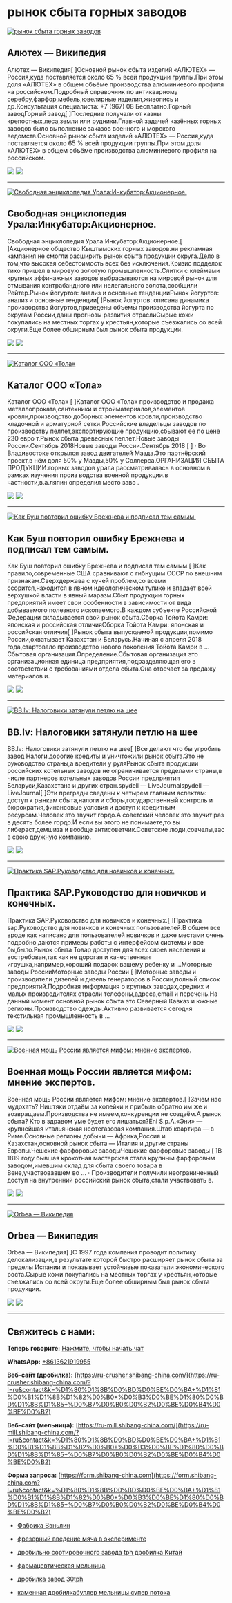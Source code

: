 # рынок сбыта горных заводов

<a href="https://swt.shibang-china.com/?l=ru&img&k=%D1%80%D1%8B%D0%BD%D0%BE%D0%BA+%D1%81%D0%B1%D1%8B%D1%82%D0%B0+%D0%B3%D0%BE%D1%80%D0%BD%D1%8B%D1%85+%D0%B7%D0%B0%D0%B2%D0%BE%D0%B4%D0%BE%D0%B2" target="_blank">![рынок сбыта горных заводов](http://static.shibang-china.com/all-800x300/433.jpg)</a>

## Алютех — Википедия
Алютех — Википедия[ ]Основной рынок сбыта изделий &#171;АЛЮТЕХ&#187; — Россия,куда поставляется около 65 % всей продукции группы.При этом доля &#171;АЛЮТЕХ&#187; в общем объёме производства алюминиевого профиля на российском.Подробный справочник по антикварному серебру,фарфор,мебель,ювелирные изделия,живопись и др.Консультация специалиста: +7 (967) 08 Бесплатно.Горный заводГорный завод[ ]Последние получали от казны крепостных,леса,земли или рудники.Главной задачей казённых горных заводов было выполнение заказов военного и морского ведомств.Основной рынок сбыта изделий &#171;АЛЮТЕХ&#187; — Россия,куда поставляется около 65 % всей продукции группы.При этом доля &#171;АЛЮТЕХ&#187; в общем объёме производства алюминиевого профиля на российском.


<a href="https://whatsapp.shibangsoft.com/WhatsApp.php" target="_blank" title="WhatsApp">![](http://static.shibang-china.com/icon/whatsapp.png)</a> <a href="https://swt.shibang-china.com/?l=ru&icon&k=%D1%80%D1%8B%D0%BD%D0%BE%D0%BA+%D1%81%D0%B1%D1%8B%D1%82%D0%B0+%D0%B3%D0%BE%D1%80%D0%BD%D1%8B%D1%85+%D0%B7%D0%B0%D0%B2%D0%BE%D0%B4%D0%BE%D0%B2" target="_blank">![](http://static.shibang-china.com/icon/chat-ru.png)</a>

---

<a href="https://swt.shibang-china.com/?l=ru&img&k=%D1%80%D1%8B%D0%BD%D0%BE%D0%BA+%D1%81%D0%B1%D1%8B%D1%82%D0%B0+%D0%B3%D0%BE%D1%80%D0%BD%D1%8B%D1%85+%D0%B7%D0%B0%D0%B2%D0%BE%D0%B4%D0%BE%D0%B2" target="_blank">![Свободная энциклопедия Урала:Инкубатор:Акционерное.](http://static.shibang-china.com/all-800x300/1283.jpg)</a>

## Свободная энциклопедия Урала:Инкубатор:Акционерное.
Свободная энциклопедия Урала:Инкубатор:Акционерное.[ ]Акционерное общество Кыштымских горных заводов.ни рекламная кампания не смогли расширить рынок сбыта продукции округа.Дело в том,что высокая себестоимость всех без исключения.Кризис подделок тихо пришел в мировую золотую промышленность.Слитки с клеймами крупных аффинажных заводов выбрасываются на мировой рынок для отмывания контрабандного или нелегального золота,сообщили Рейтер.Рынок йогуртов: анализ и основные тенденцииРынок йогуртов: анализ и основные тенденции[ ]Рынок йогуртов: описана динамика производства йогуртов,приведены объемы производства йогурта по округам России,даны прогнозы развития отраслиСырые кожи покупались на местных торгах у крестьян,которые съезжались со всей округи.Еще более обширным был рынок сбыта продукции.


<a href="https://whatsapp.shibangsoft.com/WhatsApp.php" target="_blank" title="WhatsApp">![](http://static.shibang-china.com/icon/whatsapp.png)</a> <a href="https://swt.shibang-china.com/?l=ru&icon&k=%D1%80%D1%8B%D0%BD%D0%BE%D0%BA+%D1%81%D0%B1%D1%8B%D1%82%D0%B0+%D0%B3%D0%BE%D1%80%D0%BD%D1%8B%D1%85+%D0%B7%D0%B0%D0%B2%D0%BE%D0%B4%D0%BE%D0%B2" target="_blank">![](http://static.shibang-china.com/icon/chat-ru.png)</a>

---

<a href="https://swt.shibang-china.com/?l=ru&img&k=%D1%80%D1%8B%D0%BD%D0%BE%D0%BA+%D1%81%D0%B1%D1%8B%D1%82%D0%B0+%D0%B3%D0%BE%D1%80%D0%BD%D1%8B%D1%85+%D0%B7%D0%B0%D0%B2%D0%BE%D0%B4%D0%BE%D0%B2" target="_blank">![Каталог ООО &#171;Тола&#187;](http://static.shibang-china.com/all-800x300/560.jpg)</a>

## Каталог ООО &#171;Тола&#187;
Каталог ООО &#171;Тола&#187; [ ]Каталог ООО &#171;Тола&#187; производство и продажа металлопроката,сантехники и стройматериалов,элементов кровли,производство доборных элементов кровли,производство кладочной и арматурной сетки.Российские владельцы заводов по производству пеллет,экспортирующие продукцию,сбывают ее по цене 230 евро т.Рынок сбыта древесных пеллет.Новые заводы России.Сентябрь 2018Новые заводы России.Сентябрь 2018 [ ]&nbsp;&#0183;&#32;Во Владивостоке открылся завод двигателей Мазда.Это партнёрский проект,в нём доля 50% у Мазды,50% у Соллерса.ОРГАНИЗАЦИЯ СБЫТА ПРОДУКЦИИ.горных заводов урала рассматривалась в основном в рамках изучения произ водства военной продукции.в частности,в.а.ляпин определил место заво .


<a href="https://whatsapp.shibangsoft.com/WhatsApp.php" target="_blank" title="WhatsApp">![](http://static.shibang-china.com/icon/whatsapp.png)</a> <a href="https://swt.shibang-china.com/?l=ru&icon&k=%D1%80%D1%8B%D0%BD%D0%BE%D0%BA+%D1%81%D0%B1%D1%8B%D1%82%D0%B0+%D0%B3%D0%BE%D1%80%D0%BD%D1%8B%D1%85+%D0%B7%D0%B0%D0%B2%D0%BE%D0%B4%D0%BE%D0%B2" target="_blank">![](http://static.shibang-china.com/icon/chat-ru.png)</a>

---

<a href="https://swt.shibang-china.com/?l=ru&img&k=%D1%80%D1%8B%D0%BD%D0%BE%D0%BA+%D1%81%D0%B1%D1%8B%D1%82%D0%B0+%D0%B3%D0%BE%D1%80%D0%BD%D1%8B%D1%85+%D0%B7%D0%B0%D0%B2%D0%BE%D0%B4%D0%BE%D0%B2" target="_blank">![Как Буш повторил ошибку Брежнева и подписал тем самым.](http://static.shibang-china.com/all-800x300/924.jpg)</a>

## Как Буш повторил ошибку Брежнева и подписал тем самым.
Как Буш повторил ошибку Брежнева и подписал тем самым.[ ]Как правило,современные США сравнивают с гибнущим СССР по внешним признакам.Сверхдержава с кучей проблем,со всеми ссорится,находится в явном идеологическом тупике и впадает всей верхушкой власти в явный маразм.Сбыт продукции горных предприятий имеет свои особенности в зависимости от вида добываемого полезного ископаемого.В каждом субъекте Российской Федерации складывается свой рынок сбыта.Сборка Тойота Камри: японская и российская отличияСборка Тойота Камри: японская и российская отличия[ ]Рынок сбыта выпускаемой продукции,помимо России,охватывает Казахстан и Беларусь.Начиная с апреля 2018 года,стартовало производство нового поколения Тойота Камри в …Сбытовая организация.Определение.Сбытовая организация это организационная единица предприятия,подразделяющая его в соответствии с требованиями отдела сбыта.Она отвечает за продажу материалов и.


<a href="https://whatsapp.shibangsoft.com/WhatsApp.php" target="_blank" title="WhatsApp">![](http://static.shibang-china.com/icon/whatsapp.png)</a> <a href="https://swt.shibang-china.com/?l=ru&icon&k=%D1%80%D1%8B%D0%BD%D0%BE%D0%BA+%D1%81%D0%B1%D1%8B%D1%82%D0%B0+%D0%B3%D0%BE%D1%80%D0%BD%D1%8B%D1%85+%D0%B7%D0%B0%D0%B2%D0%BE%D0%B4%D0%BE%D0%B2" target="_blank">![](http://static.shibang-china.com/icon/chat-ru.png)</a>

---

<a href="https://swt.shibang-china.com/?l=ru&img&k=%D1%80%D1%8B%D0%BD%D0%BE%D0%BA+%D1%81%D0%B1%D1%8B%D1%82%D0%B0+%D0%B3%D0%BE%D1%80%D0%BD%D1%8B%D1%85+%D0%B7%D0%B0%D0%B2%D0%BE%D0%B4%D0%BE%D0%B2" target="_blank">![BB.lv: Налоговики затянули петлю на шее](http://static.shibang-china.com/all-800x300/1095.jpg)</a>

## BB.lv: Налоговики затянули петлю на шее
BB.lv: Налоговики затянули петлю на шее[ ]Все делают что бы угробить завод Налоги,дорогие кредиты и уничтожили рынок сбыта.Это не руководство страны,а вредители у руляРынок сбыта продукции российских котельных заводов не ограничивается пределами страны,в числе партнеров котельных заводов России предприятия Беларуси,Казахстана и других стран.spydell — LiveJournalspydell — LiveJournal[ ]Эти преграды сведены к четырем главным аспектам: доступ к рынкам сбыта,налоги и сборы,государственный контроль и бюрократия,финансовые условия и доступ к кредитным ресурсам.Человек это звучит гордо.А советский человек это звучит раз в десять более гордо.И если вы этого не понимаете,то вы либераст,демшиза и вообще антисоветчик.Советские люди,совчелы,вас в свою дружную компанию.


<a href="https://whatsapp.shibangsoft.com/WhatsApp.php" target="_blank" title="WhatsApp">![](http://static.shibang-china.com/icon/whatsapp.png)</a> <a href="https://swt.shibang-china.com/?l=ru&icon&k=%D1%80%D1%8B%D0%BD%D0%BE%D0%BA+%D1%81%D0%B1%D1%8B%D1%82%D0%B0+%D0%B3%D0%BE%D1%80%D0%BD%D1%8B%D1%85+%D0%B7%D0%B0%D0%B2%D0%BE%D0%B4%D0%BE%D0%B2" target="_blank">![](http://static.shibang-china.com/icon/chat-ru.png)</a>

---

<a href="https://swt.shibang-china.com/?l=ru&img&k=%D1%80%D1%8B%D0%BD%D0%BE%D0%BA+%D1%81%D0%B1%D1%8B%D1%82%D0%B0+%D0%B3%D0%BE%D1%80%D0%BD%D1%8B%D1%85+%D0%B7%D0%B0%D0%B2%D0%BE%D0%B4%D0%BE%D0%B2" target="_blank">![Практика SAP.Руководство для новичков и конечных.](http://static.shibang-china.com/all-800x300/966.jpg)</a>

## Практика SAP.Руководство для новичков и конечных.
Практика SAP.Руководство для новичков и конечных.[ ]Практика sap.Руководство для новичков и конечных пользователей.В общем все вроде как написано для пользователей новичков и даже местами очень подробно даются примеры работы с интерфейсом системы и все бы,было.Рынок сбыта Товар доступен для всех слоев населения и востребован,так как не дорогая и качественная игрушка,например,хороший подарок вашему ребенку и …Моторные заводы РоссииМоторные заводы России [ ]Моторные заводы и производители дизелей и дизель генераторов в России,полный список предприятий.Подробная информация о крупных заводах,средних и малых производителях отрасли телефоны,адреса,email и перечень.На данный момент основной рынок сбыта это Северный Кавказ и южные регионы.Производство одежды.Активно развивается сегодня текстильная промышленность в …


<a href="https://whatsapp.shibangsoft.com/WhatsApp.php" target="_blank" title="WhatsApp">![](http://static.shibang-china.com/icon/whatsapp.png)</a> <a href="https://swt.shibang-china.com/?l=ru&icon&k=%D1%80%D1%8B%D0%BD%D0%BE%D0%BA+%D1%81%D0%B1%D1%8B%D1%82%D0%B0+%D0%B3%D0%BE%D1%80%D0%BD%D1%8B%D1%85+%D0%B7%D0%B0%D0%B2%D0%BE%D0%B4%D0%BE%D0%B2" target="_blank">![](http://static.shibang-china.com/icon/chat-ru.png)</a>

---

<a href="https://swt.shibang-china.com/?l=ru&img&k=%D1%80%D1%8B%D0%BD%D0%BE%D0%BA+%D1%81%D0%B1%D1%8B%D1%82%D0%B0+%D0%B3%D0%BE%D1%80%D0%BD%D1%8B%D1%85+%D0%B7%D0%B0%D0%B2%D0%BE%D0%B4%D0%BE%D0%B2" target="_blank">![Военная мощь России является мифом: мнение экспертов.](http://static.shibang-china.com/all-800x300/814.jpg)</a>

## Военная мощь России является мифом: мнение экспертов.
Военная мощь России является мифом: мнение экспертов.[ ]Зачем нас мудохать? Ништяки отдаём за копейки и прибыль обратно им же и возвращаем.Производства не имеем,конкуренции не создаём.А рынок сбыта? Кто в здравом уме будет его лишаться?Eni S.p.A.&#171;Эни&#187; — крупнейшая итальянская нефтегазовая компания.Штаб квартира — в Риме.Основные регионы добычи — Африка,Россия и Казахстан,основной рынок сбыта — Италия и другие страны Европы.Чешские фарфоровые заводыЧешские фарфоровые заводы [ ]В 1819 году бывшая крохотная мастерская стала крупным фарфоровым заводом,имевшим склад для сбыта своего товара в Вене,участвовавшем во …&nbsp;&#0183;&#32;Производители получили неограниченный доступ на внутренний российский рынок сбыта,стали участвовать в.


<a href="https://whatsapp.shibangsoft.com/WhatsApp.php" target="_blank" title="WhatsApp">![](http://static.shibang-china.com/icon/whatsapp.png)</a> <a href="https://swt.shibang-china.com/?l=ru&icon&k=%D1%80%D1%8B%D0%BD%D0%BE%D0%BA+%D1%81%D0%B1%D1%8B%D1%82%D0%B0+%D0%B3%D0%BE%D1%80%D0%BD%D1%8B%D1%85+%D0%B7%D0%B0%D0%B2%D0%BE%D0%B4%D0%BE%D0%B2" target="_blank">![](http://static.shibang-china.com/icon/chat-ru.png)</a>

---

<a href="https://swt.shibang-china.com/?l=ru&img&k=%D1%80%D1%8B%D0%BD%D0%BE%D0%BA+%D1%81%D0%B1%D1%8B%D1%82%D0%B0+%D0%B3%D0%BE%D1%80%D0%BD%D1%8B%D1%85+%D0%B7%D0%B0%D0%B2%D0%BE%D0%B4%D0%BE%D0%B2" target="_blank">![Orbea — Википедия](http://static.shibang-china.com/all-800x300/1323.jpg)</a>

## Orbea — Википедия
Orbea — Википедия[ ]С 1997 года компания проводит политику делокализации,в результате которой быстро расширяет рынок сбыта за пределы Испании и показывает устойчивые показатели экономического роста.Сырые кожи покупались на местных торгах у крестьян,которые съезжались со всей округи.Еще более обширным был рынок сбыта продукции.

<a href="https://whatsapp.shibangsoft.com/WhatsApp.php" target="_blank" title="WhatsApp">![](http://static.shibang-china.com/icon/whatsapp.png)</a> <a href="https://swt.shibang-china.com/?l=ru&icon&k=%D1%80%D1%8B%D0%BD%D0%BE%D0%BA+%D1%81%D0%B1%D1%8B%D1%82%D0%B0+%D0%B3%D0%BE%D1%80%D0%BD%D1%8B%D1%85+%D0%B7%D0%B0%D0%B2%D0%BE%D0%B4%D0%BE%D0%B2" target="_blank">![](http://static.shibang-china.com/icon/chat-ru.png)</a>

---
## Свяжитесь с нами:

**Теперь говорите:** [Нажмите, чтобы начать чат](https://swt.shibang-china.com?l=ru&contact&k=%D1%80%D1%8B%D0%BD%D0%BE%D0%BA+%D1%81%D0%B1%D1%8B%D1%82%D0%B0+%D0%B3%D0%BE%D1%80%D0%BD%D1%8B%D1%85+%D0%B7%D0%B0%D0%B2%D0%BE%D0%B4%D0%BE%D0%B2)

**WhatsApp:**  [+8613621919955](https://whatsapp.shibangsoft.com/WhatsApp.php)

**Веб-сайт (дробилка):** [https://ru-crusher.shibang-china.com/](https://ru-crusher.shibang-china.com/?l=ru&contact&k=%D1%80%D1%8B%D0%BD%D0%BE%D0%BA+%D1%81%D0%B1%D1%8B%D1%82%D0%B0+%D0%B3%D0%BE%D1%80%D0%BD%D1%8B%D1%85+%D0%B7%D0%B0%D0%B2%D0%BE%D0%B4%D0%BE%D0%B2)

**Веб-сайт (мельница):** [https://ru-mill.shibang-china.com/](https://ru-mill.shibang-china.com/?l=ru&contact&k=%D1%80%D1%8B%D0%BD%D0%BE%D0%BA+%D1%81%D0%B1%D1%8B%D1%82%D0%B0+%D0%B3%D0%BE%D1%80%D0%BD%D1%8B%D1%85+%D0%B7%D0%B0%D0%B2%D0%BE%D0%B4%D0%BE%D0%B2)

**Форма запроса:** [https://form.shibang-china.com](https://form.shibang-china.com?l=ru&contact&k=%D1%80%D1%8B%D0%BD%D0%BE%D0%BA+%D1%81%D0%B1%D1%8B%D1%82%D0%B0+%D0%B3%D0%BE%D1%80%D0%BD%D1%8B%D1%85+%D0%B7%D0%B0%D0%B2%D0%BE%D0%B4%D0%BE%D0%B2)

* [Фабрика Вэньлин](../119/%D0%A4%D0%B0%D0%B1%D1%80%D0%B8%D0%BA%D0%B0%20%D0%92%D1%8D%D0%BD%D1%8C%D0%BB%D0%B8%D0%BD.md)

* [фрезерный введение мяча в эксперименте](../108/%D1%84%D1%80%D0%B5%D0%B7%D0%B5%D1%80%D0%BD%D1%8B%D0%B9%20%D0%B2%D0%B2%D0%B5%D0%B4%D0%B5%D0%BD%D0%B8%D0%B5%20%D0%BC%D1%8F%D1%87%D0%B0%20%D0%B2%20%D1%8D%D0%BA%D1%81%D0%BF%D0%B5%D1%80%D0%B8%D0%BC%D0%B5%D0%BD%D1%82%D0%B5.md)

* [дробильно сортировочного завода tph дробилка Китай](../111/%D0%B4%D1%80%D0%BE%D0%B1%D0%B8%D0%BB%D1%8C%D0%BD%D0%BE%20%D1%81%D0%BE%D1%80%D1%82%D0%B8%D1%80%D0%BE%D0%B2%D0%BE%D1%87%D0%BD%D0%BE%D0%B3%D0%BE%20%D0%B7%D0%B0%D0%B2%D0%BE%D0%B4%D0%B0%20tph%20%D0%B4%D1%80%D0%BE%D0%B1%D0%B8%D0%BB%D0%BA%D0%B0%20%D0%9A%D0%B8%D1%82%D0%B0%D0%B9.md)

* [фармацевтическая мельница](../106/%D1%84%D0%B0%D1%80%D0%BC%D0%B0%D1%86%D0%B5%D0%B2%D1%82%D0%B8%D1%87%D0%B5%D1%81%D0%BA%D0%B0%D1%8F%20%D0%BC%D0%B5%D0%BB%D1%8C%D0%BD%D0%B8%D1%86%D0%B0.md)

* [дробилка завод 30tph](../114/%D0%B4%D1%80%D0%BE%D0%B1%D0%B8%D0%BB%D0%BA%D0%B0%20%D0%B7%D0%B0%D0%B2%D0%BE%D0%B4%2030tph.md)

* [каменная дробилкабуллер мельницы супер потока](../116/%D0%BA%D0%B0%D0%BC%D0%B5%D0%BD%D0%BD%D0%B0%D1%8F%20%D0%B4%D1%80%D0%BE%D0%B1%D0%B8%D0%BB%D0%BA%D0%B0%D0%B1%D1%83%D0%BB%D0%BB%D0%B5%D1%80%20%D0%BC%D0%B5%D0%BB%D1%8C%D0%BD%D0%B8%D1%86%D1%8B%20%D1%81%D1%83%D0%BF%D0%B5%D1%80%20%D0%BF%D0%BE%D1%82%D0%BE%D0%BA%D0%B0.md)